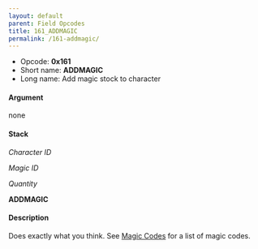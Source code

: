 ```yaml
---
layout: default
parent: Field Opcodes
title: 161_ADDMAGIC
permalink: /161-addmagic/
---
```


-   Opcode: **0x161**
-   Short name: **ADDMAGIC**
-   Long name: Add magic stock to character

#### Argument

none

#### Stack

  
*Character ID*

*Magic ID*

*Quantity*

**ADDMAGIC**

#### Description

Does exactly what you think. See [Magic Codes](../../Lists/Magic_list) for a list of magic codes.
